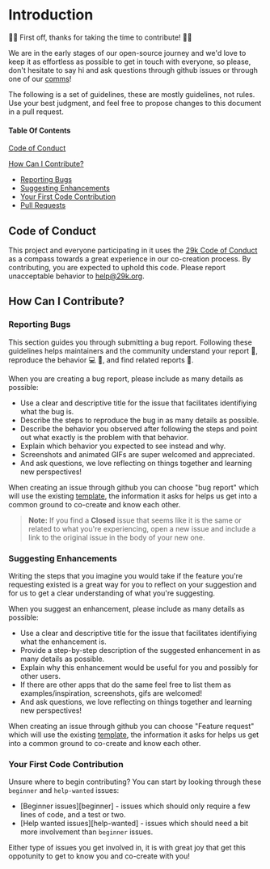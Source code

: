 # Introduction

🤍🎉 First off, thanks for taking the time to contribute! 🎉🤍

We are in the early stages of our open-source journey and we'd love to keep it as effortless as possible to get in touch with everyone, so please, don't hesitate to say hi and ask questions through github issues or through one of our [comms](#comms)!

The following is a set of guidelines, these are mostly guidelines, not rules. Use your best judgment, and feel free to propose changes to this document in a pull request.

#### Table Of Contents

[Code of Conduct](#code-of-conduct)

[How Can I Contribute?](#how-can-i-contribute)

- [Reporting Bugs](#reporting-bugs)
- [Suggesting Enhancements](#suggesting-enhancements)
- [Your First Code Contribution](#your-first-code-contribution)
- [Pull Requests](#pull-requests)

## Code of Conduct

This project and everyone participating in it uses the [29k Code of Conduct](CODE_OF_CONDUCT.md) as a compass towards a great experience in our co-creation process. By contributing, you are expected to uphold this code. Please report unacceptable behavior to [help@29k.org](mailto:help@29k.org).

## How Can I Contribute?

### Reporting Bugs

This section guides you through submitting a bug report. Following these guidelines helps maintainers and the community understand your report 🧙, reproduce the behavior 💻 🧭, and find related reports 🔎.

When you are creating a bug report, please include as many details as possible:

- Use a clear and descriptive title for the issue that facilitates identifiying what the bug is.
- Describe the steps to reproduce the bug in as many details as possible.
- Describe the behavior you observed after following the steps and point out what exactly is the problem with that behavior.
- Explain which behavior you expected to see instead and why.
- Screenshots and animated GIFs are super welcomed and appreciated.
- And ask questions, we love reflecting on things together and learning new perspectives!

When creating an issue through github you can choose "bug report" which will use the existing [template](.github/ISSUE_TEMPLATE/bug_report.md), the information it asks for helps us get into a common ground to co-create and know each other.

> **Note:** If you find a **Closed** issue that seems like it is the same or related to what you're experiencing, open a new issue and include a link to the original issue in the body of your new one.

### Suggesting Enhancements

Writing the steps that you imagine you would take if the feature you're requesting existed is a great way for you to reflect on your suggestion and for us to get a clear understanding of what you're suggesting.

When you suggest an enhancement, please include as many details as possible:

- Use a clear and descriptive title for the issue that facilitates identifiying what the enhancement is.
- Provide a step-by-step description of the suggested enhancement in as many details as possible.
- Explain why this enhancement would be useful for you and possibly for other users.
- If there are other apps that do the same feel free to list them as examples/inspiration, screenshots, gifs are welcomed!
- And ask questions, we love reflecting on things together and learning new perspectives!

When creating an issue through github you can choose "Feature request" which will use the existing [template](.github/ISSUE_TEMPLATE/feature_request.md), the information it asks for helps us get into a common ground to co-create and know each other.

### Your First Code Contribution

Unsure where to begin contributing? You can start by looking through these `beginner` and `help-wanted` issues:

- [Beginner issues][beginner] - issues which should only require a few lines of code, and a test or two.
- [Help wanted issues][help-wanted] - issues which should need a bit more involvement than `beginner` issues.

Either type of issues you get involved in, it is with great joy that get this oppotunity to get to know you and co-create with you!
